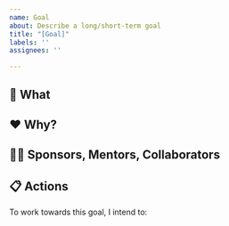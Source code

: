 ```yaml
---
name: Goal
about: Describe a long/short-term goal
title: "[Goal]"
labels: ''
assignees: ''

---
```


## 🎯 What

<describe the goal here>

## ❤ Why?

<why this is important>

## 🧑‍🏫 Sponsors, Mentors, Collaborators

<who can support you>

## 📋 Actions

To work towards this goal, I intend to:

<insert a list of related actions or short-term goals if this is a long term one>
